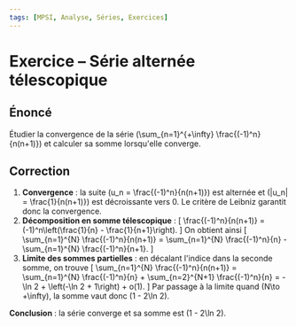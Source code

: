 ```yaml
---
tags: [MPSI, Analyse, Séries, Exercices]
---
```


# Exercice – Série alternée télescopique

## Énoncé
Étudier la convergence de la série \(\sum_{n=1}^{+\infty} \frac{(-1)^n}{n(n+1)}\) et calculer sa somme lorsqu'elle converge.

## Correction
1. **Convergence** : la suite \(u_n = \frac{(-1)^n}{n(n+1)}\) est alternée et \(|u_n| = \frac{1}{n(n+1)}\) est décroissante vers 0. Le critère de Leibniz garantit donc la convergence.
2. **Décomposition en somme télescopique** :
   \[
   \frac{(-1)^n}{n(n+1)} = (-1)^n\left(\frac{1}{n} - \frac{1}{n+1}\right).
   \]
   On obtient ainsi
   \[
   \sum_{n=1}^{N} \frac{(-1)^n}{n(n+1)} = \sum_{n=1}^{N} \frac{(-1)^n}{n} - \sum_{n=1}^{N} \frac{(-1)^n}{n+1}.
   \]
3. **Limite des sommes partielles** : en décalant l'indice dans la seconde somme, on trouve
   \[
   \sum_{n=1}^{N} \frac{(-1)^n}{n(n+1)} = \sum_{n=1}^{N} \frac{(-1)^n}{n} + \sum_{n=2}^{N+1} \frac{(-1)^n}{n} = -\ln 2 + \left(-\ln 2 + 1\right) + o(1).
   \]
   Par passage à la limite quand \(N\to +\infty\), la somme vaut donc \(1 - 2\ln 2\).

**Conclusion** : la série converge et sa somme est \(1 - 2\ln 2\).
